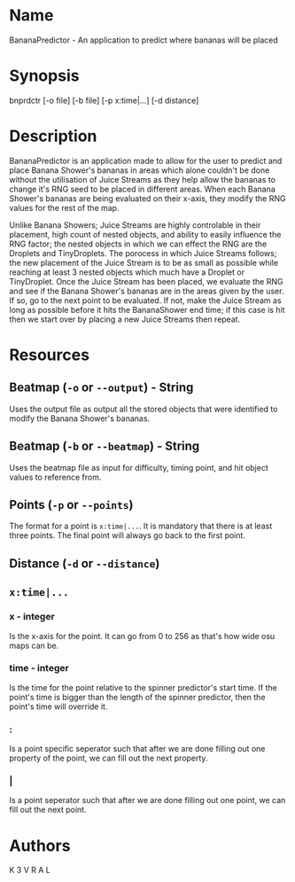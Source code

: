 # Name

BananaPredictor - An application to predict where bananas will be placed

# Synopsis

bnprdctr [-o file] [-b file] [-p x:time|...] [-d distance]

# Description

BananaPredictor is an application made to allow for the user to predict and place Banana Shower's bananas in areas which alone couldn't be done without the utilisation of Juice Streams as they help allow the bananas to change it's RNG seed to be placed in different areas. When each Banana Shower's bananas are being evaluated on their x-axis, they modify the RNG values for the rest of the map.

Unlike Banana Showers; Juice Streams are highly controlable in their placement, high count of nested objects, and ability to easily influence the RNG factor; the nested objects in which we can effect the RNG are the Droplets and TinyDroplets. The porocess in which Juice Streams follows; the new placement of the Juice Stream is to be as small as possible while reaching at least 3 nested objects which much have a Droplet or TinyDroplet. Once the Juice Stream has been placed, we evaluate the RNG and see if the Banana Shower's bananas are in the areas given by the user. If so, go to the next point to be evaluated. If not, make the Juice Stream as long as possible before it hits the BananaShower end time; if this case is hit then we start over by placing a new Juice Streams then repeat.

# Resources

## Beatmap (`-o` or `--output`) - String

Uses the output file as output all the stored objects that were identified to modify the Banana Shower's bananas.

## Beatmap (`-b` or `--beatmap`) - String

Uses the beatmap file as input for difficulty, timing point, and hit object values to reference from.

## Points (`-p` or `--points`)

The format for a point is `x:time|...`. It is mandatory that there is at least three points. The final point will always go back to the first point.

## Distance (`-d` or `--distance`)

## `x:time|...`

### x - integer

Is the x-axis for the point. It can go from 0 to 256 as that's how wide osu maps can be.

### time - integer

Is the time for the point relative to the spinner predictor's start time. If the point's time is bigger than the length of the spinner predictor, then the point's time will override it.

### :

Is a point specific seperator such that after we are done filling out one property of the point, we can fill out the next property.

### |

Is a point seperator such that after we are done filling out one point, we can fill out the next point.

# Authors

K 3 V R A L